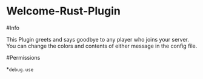 # Welcome-Rust-Plugin

#Info

This Plugin greets and says goodbye to any player who joins your server. You can change the colors and contents of either message in the config file.

#Permissions

*`debug.use`
  
  
